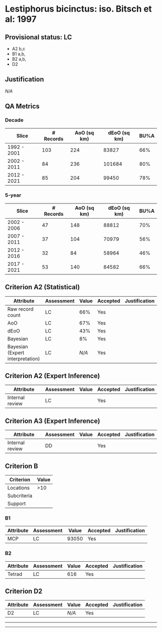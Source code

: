 # Lestiphorus bicinctus: iso. Bitsch et al: 1997
## Provisional status: LC
- A2 b,c
- B1 a,b, 
- B2 a,b, 
- D2

## Justification
*N/A*
## QA Metrics
### Decade
| Slice | # Records | AoO (sq km) | dEoO (sq km) |BU%A |
|---|---|---|---|---|
|1992 - 2001|103|224|83827|66%|
|2002 - 2011|84|236|101684|80%|
|2012 - 2021|85|204|99450|78%|
### 5-year
| Slice | # Records | AoO (sq km) | dEoO (sq km) |BU%A |
|---|---|---|---|---|
|2002 - 2006|47|148|88812|70%|
|2007 - 2011|37|104|70979|56%|
|2012 - 2016|32|84|58964|46%|
|2017 - 2021|53|140|84582|66%|
## Criterion A2 (Statistical)
|Attribute|Assessment|Value|Accepted|Justification
|---|---|---|---|---|
|Raw record count|LC|66%|Yes||
|AoO|LC|67%|Yes||
|dEoO|LC|43%|Yes||
|Bayesian|LC|8%|Yes||
|Bayesian (Expert interpretation)|LC|*N/A*|Yes||
## Criterion A2 (Expert Inference)
|Attribute|Assessment|Value|Accepted|Justification
|---|---|---|---|---|
|Internal review|LC||Yes||
## Criterion A3 (Expert Inference)
|Attribute|Assessment|Value|Accepted|Justification
|---|---|---|---|---|
|Internal review|DD||Yes||
## Criterion B
|Criterion| Value|
|---|---|
|Locations|>10|
|Subcriteria||
|Support||
### B1
|Attribute|Assessment|Value|Accepted|Justification
|---|---|---|---|---|
|MCP|LC|93050|Yes||
### B2
|Attribute|Assessment|Value|Accepted|Justification
|---|---|---|---|---|
|Tetrad|LC|616|Yes||
## Criterion D2
|Attribute|Assessment|Value|Accepted|Justification
|---|---|---|---|---|
|D2|LC|*N/A*|Yes||
---
 ---
 <br><br>

